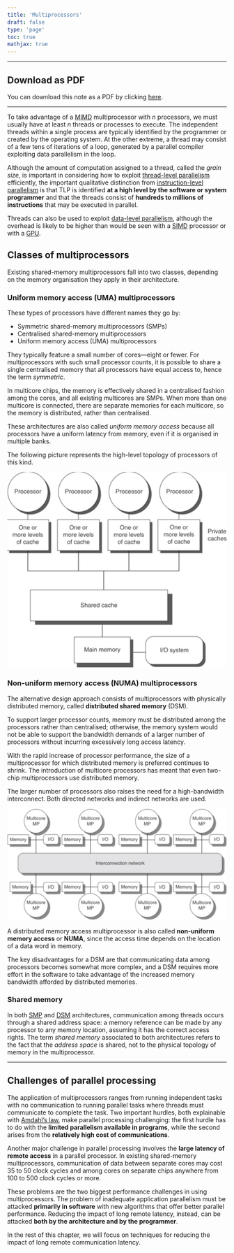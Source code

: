 ```yaml
---
title: 'Multiprocessors'
draft: false
type: 'page'
toc: true
mathjax: true
---
```


---

## Download as PDF

You can download this note as a PDF by clicking [here](multiprocessors.pdf).

---

To take advantage of a [MIMD](../aca24-parallelism#parallel-architectures) multiprocessor with $n$ processors, we must usually have at least $n$ threads or processes to execute. The independent threads within a single process are typically identified by the programmer or created by the operating system. At the other extreme, a thread may consist of a few tens of iterations of a loop, generated by a parallel compiler exploiting data parallelism in the loop.

Although the amount of computation assigned to a thread, called the *grain size*, is important in considering how to exploit [thread-level parallelism](../aca24-tlp) efficiently, the important qualitative distinction from [instruction-level parallelism](../aca24-ilp) is that TLP is identified **at a high level by the software or system programmer** and that the threads consist of **hundreds to millions of instructions** that may be executed in parallel.

Threads can also be used to exploit [data-level parallelism](../aca24-dlp), although the overhead is likely to be higher than would be seen with a [SIMD](../aca24-parallelism#parallel-architectures) processor or with a [GPU](../aca24-gpu).

## Classes of multiprocessors

Existing shared-memory multiprocessors fall into two classes, depending on the memory organisation they apply in their architecture.

### Uniform memory access (UMA) multiprocessors

These types of processors have different names they go by:

- Symmetric shared-memory multiprocessors (SMPs)
- Centralised shared-memory multiprocessors
- Uniform memory access (UMA) multiprocessors

They typically feature a small number of cores—eight or fewer. For multiprocessors with such small processor counts, it is possible to share a single centralised memory that all processors have equal access to, hence the term *symmetric*.

In multicore chips, the memory is effectively shared in a centralised fashion among the cores, and all existing multicores are SMPs. When more than one multicore is connected, there are separate memories for each multicore, so the memory is distributed, rather than centralised.

These architectures are also called *uniform memory access* because all processors have a uniform latency from memory, even if it is organised in multiple banks.

The following picture represents the high-level topology of processors of this kind.

![](images/Pasted%20image%2020240614172125.png)

### Non-uniform memory access (NUMA) multiprocessors

The alternative design approach consists of multiprocessors with physically distributed memory, called **distributed shared memory** (DSM).

To support larger processor counts, memory must be distributed among the processors rather than centralised; otherwise, the memory system would not be able to support the bandwidth demands of a larger number of processors without incurring excessively long access latency.

With the rapid increase of processor performance, the size of a multiprocessor for which distributed memory is preferred continues to shrink. The introduction of multicore processors has meant that even two-chip multiprocessors use distributed memory.

The larger number of processors also raises the need for a high-bandwidth interconnect. Both directed networks and indirect networks are used.

![](images/Pasted%20image%2020240615085440.png)

A distributed memory access multiprocessor is also called **non-uniform memory access** or **NUMA**, since the access time depends on the location of a data word in memory.

The key disadvantages for a DSM are that communicating data among processors becomes somewhat more complex, and a DSM requires more effort in the software to take advantage of the increased memory bandwidth afforded by distributed memories.

### Shared memory

In both [SMP](#uniform-memory-access-uma-multiprocessors) and [DSM](#non-uniform-memory-access-numa-multiprocessors) architectures, communication among threads occurs through a shared address space: a memory reference can be made by any processor to any memory location, assuming it has the correct access rights. The term *shared memory* associated to both architectures refers to the fact that the *address space* is shared, not to the physical topology of memory in the multiprocessor.

---

## Challenges of parallel processing

The application of multiprocessors ranges from running independent tasks with no communication to running parallel tasks where threads must communicate to complete the task. Two important hurdles, both explainable with [Amdahl’s law](https://en.wikipedia.org/wiki/Amdahl%27s_law), make parallel processing challenging: the first hurdle has to do with the **limited parallelism available in programs**, while the second arises from the **relatively high cost of communications**.

Another major challenge in parallel processing involves the **large latency of remote access** in a parallel processor. In existing shared-memory multiprocessors, communication of data between separate cores may cost 35 to 50 clock cycles and among cores on separate chips anywhere from 100 to 500 clock cycles or more.

These problems are the two biggest performance challenges in using multiprocessors. The problem of inadequate application parallelism must be attacked **primarily in software** with new algorithms that offer better parallel performance. Reducing the impact of long remote latency, instead, can be attacked **both by the architecture and by the programmer**.

In the rest of this chapter, we will focus on techniques for reducing the impact of long remote communication latency.
